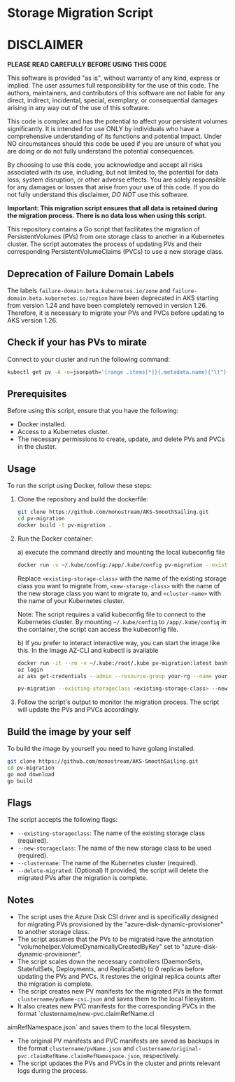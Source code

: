 # Storage Migration Script

# **DISCLAIMER**

**PLEASE READ CAREFULLY BEFORE USING THIS CODE**

This software is provided "as is", without warranty of any kind, express or implied. The user assumes full responsibility for the use of this code. The authors, maintainers, and contributors of this software are not liable for any direct, indirect, incidental, special, exemplary, or consequential damages arising in any way out of the use of this software.

This code is complex and has the potential to affect your persistent volumes significantly. It is intended for use ONLY by individuals who have a comprehensive understanding of its functions and potential impact. Under NO circumstances should this code be used if you are unsure of what you are doing or do not fully understand the potential consequences.

By choosing to use this code, you acknowledge and accept all risks associated with its use, including, but not limited to, the potential for data loss, system disruption, or other adverse effects. You are solely responsible for any damages or losses that arise from your use of this code. If you do not fully understand this disclaimer, *DO NOT* use this software.


**Important: This migration script ensures that all data is retained during the migration process. There is no data loss when using this script.**

This repository contains a Go script that facilitates the migration of PersistentVolumes (PVs) from one storage class to another in a Kubernetes cluster. The script automates the process of updating PVs and their corresponding PersistentVolumeClaims (PVCs) to use a new storage class.


## Deprecation of Failure Domain Labels

The labels `failure-domain.beta.kubernetes.io/zone` and `failure-domain.beta.kubernetes.io/region` have been deprecated in AKS starting from version 1.24 and have been completely removed in version 1.26. Therefore, it is necessary to migrate your PVs and PVCs before updating to AKS version 1.26.

## Check if your has PVs to mirate

Connect to your cluster and run the following command:

```bash
kubectl get pv -A -o=jsonpath='{range .items[*]}{.metadata.name}{"\t"}{.spec.claimRef.namespace}{"\t"}{.spec.claimRef.name}{"\n"}{end}' | grep "azure-disk-dynamic-provisioner" || true
```

## Prerequisites

Before using this script, ensure that you have the following:

- Docker installed.
- Access to a Kubernetes cluster.
- The necessary permissions to create, update, and delete PVs and PVCs in the cluster.

## Usage

To run the script using Docker, follow these steps:

1. Clone the repository and build the dockerfile:

   ```bash
   git clone https://github.com/monostream/AKS-SmoothSailing.git
   cd pv-migration
   docker build -t pv-migration .
   ```

2. Run the Docker container:

   a) execute the command directly and mounting the local kubeconfig file
   ```bash
   docker run -v ~/.kube/config:/app/.kube/config pv-migration --existing-storageclass <existing-storage-class> --new-storageclass <new-storage-class> --clustername <cluster-name>
   ```

   Replace `<existing-storage-class>` with the name of the existing storage class you want to migrate from, `<new-storage-class>` with the name of the new storage class you want to migrate to, and `<cluster-name>` with the name of your Kubernetes cluster.

   Note: The script requires a valid kubeconfig file to connect to the Kubernetes cluster. By mounting `~/.kube/config` to `/app/.kube/config` in the container, the script can access the kubeconfig file.


   b) If you prefer to interact interactive way, you can start the image like this. In the Image AZ-CLI and kubectl is available

   ```bash
   docker run -it --rm -v ~/.kube:/root/.kube pv-migration:latest bash
   az login
   az aks get-credentials --admin --resource-group your-rg --name your-cluster

   pv-migration --existing-storageclass <existing-storage-class> --new-storageclass <new-storage-class> --clustername <cluster-name>
   ```

3. Follow the script's output to monitor the migration process. The script will update the PVs and PVCs accordingly.

## Build the image by your self

To build the image by yourself you need to have golang installed.

   ```bash
   git clone https://github.com/monostream/AKS-SmoothSailing.git
   cd pv-migration
   go mod download
   go build
   ```


## Flags

The script accepts the following flags:

- `--existing-storageclass`: The name of the existing storage class (required).
- `--new-storageclass`: The name of the new storage class to be used (required).
- `--clustername`: The name of the Kubernetes cluster (required).
- `--delete-migrated`: (Optional) If provided, the script will delete the migrated PVs after the migration is complete.

## Notes

- The script uses the Azure Disk CSI driver and is specifically designed for migrating PVs provisioned by the "azure-disk-dynamic-provisioner" to another storage class.
- The script assumes that the PVs to be migrated have the annotation "volumehelper.VolumeDynamicallyCreatedByKey" set to "azure-disk-dynamic-provisioner".
- The script scales down the necessary controllers (DaemonSets, StatefulSets, Deployments, and ReplicaSets) to 0 replicas before updating the PVs and PVCs. It restores the original replica counts after the migration is complete.
- The script creates new PV manifests for the migrated PVs in the format `clustername/pvName-csi.json` and saves them to the local filesystem.
- It also creates new PVC manifests for the corresponding PVCs in the format `clustername/new-pvc.claimRefName.cl

aimRefNamespace.json` and saves them to the local filesystem.
- The original PV manifests and PVC manifests are saved as backups in the format `clustername/pvName.json` and `clustername/original-pvc.claimRefName.claimRefNamespace.json`, respectively.
- The script updates the PVs and PVCs in the cluster and prints relevant logs during the process.